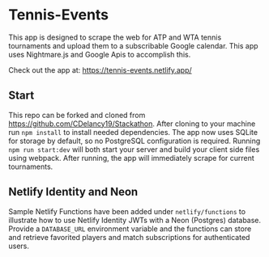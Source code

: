 # Tennis-Events

This app is designed to scrape the web for ATP and WTA tennis tournaments and upload them to a subscribable Google calendar. This app uses Nightmare.js and Google Apis to accomplish this.

Check out the app at: https://tennis-events.netlify.app/

## Start

This repo can be forked and cloned from https://github.com/CDelancy19/Stackathon.
After cloning to your machine run `npm install` to install needed dependencies.
The app now uses SQLite for storage by default, so no PostgreSQL configuration is required.
Running `npm run start:dev` will both start your server and build your client side files using webpack. After running, the app will immediately scrape for current tournaments.

## Netlify Identity and Neon

Sample Netlify Functions have been added under `netlify/functions` to illustrate how to use Netlify Identity JWTs with a Neon (Postgres) database. Provide a `DATABASE_URL` environment variable and the functions can store and retrieve favorited players and match subscriptions for authenticated users.
